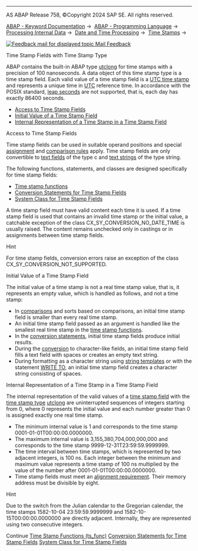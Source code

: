   

* * *

AS ABAP Release 758, ©Copyright 2024 SAP SE. All rights reserved.

[ABAP - Keyword Documentation](javascript:call_link\('abenabap.htm'\)) →  [ABAP - Programming Language](javascript:call_link\('abenabap_reference.htm'\)) →  [Processing Internal Data](javascript:call_link\('abenabap_data_working.htm'\)) →  [Date and Time Processing](javascript:call_link\('abendate_time_processing.htm'\)) →  [Time Stamps](javascript:call_link\('abentime_stamps.htm'\)) → 

 [![](Mail.gif?object=Mail.gif "Feedback mail for displayed topic") Mail Feedback](mailto:f1_help@sap.com?subject=Feedback%20on%20ABAP%20Documentation&body=Document:%20Time%20Stamp%20Fields%20with%20Time%20Stamp%20Type%2C%20ABENUTCLONG%2C%20758%0D%0A%0D%0AError:%0D%0A%0D%0A%0D%0A%0D%0ASuggestion%20for%20improvement:)

Time Stamp Fields with Time Stamp Type

ABAP contains the built-in ABAP type [utclong](javascript:call_link\('abenbuiltin_types_date_time.htm'\)) for time stamps with a precision of 100 nanoseconds. A data object of this time stamp type is a time stamp field. Each valid value of a time stamp field is a [UTC time stamp](javascript:call_link\('abenutc_timestamp_glosry.htm'\) "Glossary Entry") and represents a unique time in [UTC](javascript:call_link\('abenutc_glosry.htm'\) "Glossary Entry") reference time. In accordance with the POSIX standard, [leap seconds](javascript:call_link\('abenleap_second_glosry.htm'\) "Glossary Entry") are not supported, that is, each day has exactly 86400 seconds.

-   [Access to Time Stamp Fields](#@@ITOC@@ABENUTCLONG_1)
-   [Initial Value of a Time Stamp Field](#@@ITOC@@ABENUTCLONG_2)
-   [Internal Representation of a Time Stamp in a Time Stamp Field](#@@ITOC@@ABENUTCLONG_3)

Access to Time Stamp Fields   

Time stamp fields can be used in suitable operand positions and special [assignment](javascript:call_link\('abenconversion_elementary.htm'\)) and [comparison rules](javascript:call_link\('abenlogexp_rules_operands.htm'\)) apply. Time stamp fields are only convertible to [text fields](javascript:call_link\('abentext_field_glosry.htm'\) "Glossary Entry") of the type c and [text strings](javascript:call_link\('abentext_string_glosry.htm'\) "Glossary Entry") of the type string.

The following functions, statements, and classes are designed specifically for time stamp fields:

-   [Time stamp functions](javascript:call_link\('abentimestamp_functions.htm'\))
-   [Conversion Statements for Time Stamp Fields](javascript:call_link\('abentimestamp_conversions.htm'\))
-   [System Class for Time Stamp Fields](javascript:call_link\('abentimestamp_system_class.htm'\))

A time stamp field must have valid content each time it is used. If a time stamp field is used that contains an invalid time stamp or the initial value, a catchable exception of the class CX\_SY\_CONVERSION\_NO\_DATE\_TIME is usually raised. The content remains unchecked only in castings or in assignments between time stamp fields.

Hint

For time stamp fields, conversion errors raise an exception of the class CX\_SY\_CONVERSION\_NOT\_SUPPORTED.

Initial Value of a Time Stamp Field   

The initial value of a time stamp is not a real time stamp value, that is, it represents an empty value, which is handled as follows, and not a time stamp:

-   In [comparisons](javascript:call_link\('abencomparison_glosry.htm'\) "Glossary Entry") and sorts based on comparisons, an initial time stamp field is smaller than every real time stamp.
-   An initial time stamp field passed as an argument is handled like the smallest real time stamp in the [time stamp functions](javascript:call_link\('abentimestamp_functions.htm'\)).
-   In the [conversion statements](javascript:call_link\('abentimestamp_conversions.htm'\)), initial time stamp fields produce initial results.
-   During the [conversion](javascript:call_link\('abenconversion_type_utclong.htm'\)) to character-like fields, an initial time stamp field fills a text field with spaces or creates an empty text string.
-   During formatting as a character string using [string templates](javascript:call_link\('abenstring_template_glosry.htm'\) "Glossary Entry") or with the statement [WRITE TO](javascript:call_link\('abapwrite_to.htm'\)), an initial time stamp field creates a character string consisting of spaces.

Internal Representation of a Time Stamp in a Time Stamp Field   

The internal representation of the valid values of a [time stamp field](javascript:call_link\('abentimestamp_field_glosry.htm'\) "Glossary Entry") with the [time stamp type](javascript:call_link\('abentimestamp_type_glosry.htm'\) "Glossary Entry") [utclong](javascript:call_link\('abenbuiltin_types_date_time.htm'\)) are uninterrupted sequences of integers starting from 0, where 0 represents the initial value and each number greater than 0 is assigned exactly one real time stamp.

-   The minimum internal value is 1 and corresponds to the time stamp 0001-01-01T00:00:00.0000000.
-   The maximum internal value is 3,155,380,704,000,000,000 and corresponds to the time stamp 9999-12-31T23:59:59.9999999.
-   The time interval between time stamps, which is represented by two adjacent integers, is 100 ns. Each integer between the minimum and maximum value represents a time stamp of 100 ns multiplied by the value of the number after 0001-01-01T00:00:00.0000000.
-   Time stamp fields must meet an [alignment requirement](javascript:call_link\('abenalignment.htm'\)). Their memory address must be divisible by eight.

Hint

Due to the switch from the Julian calendar to the Gregorian calendar, the time stamps 1582-10-04 23:59:59.9999999 and 1582-10-15T00:00:00.0000000 are directly adjacent. Internally, they are represented using two consecutive integers.

Continue
[Time Stamp Functions (ts\_func)](javascript:call_link\('abentimestamp_functions.htm'\))
[Conversion Statements for Time Stamp Fields](javascript:call_link\('abentimestamp_conversions.htm'\))
[System Class for Time Stamp Fields](javascript:call_link\('abentimestamp_system_class.htm'\))